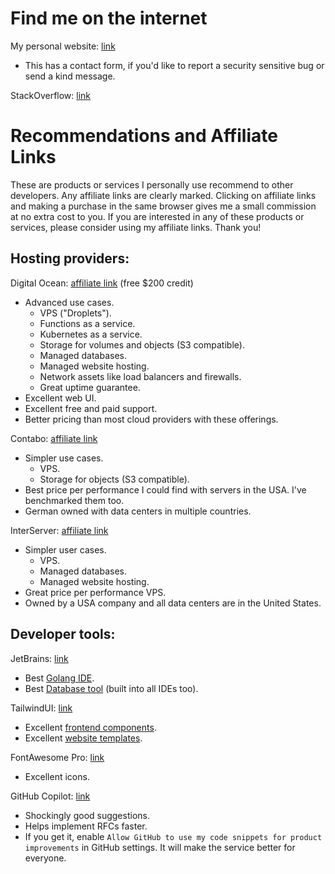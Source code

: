 # Find me on the internet

My personal website: [link](https://micahparks.com)
* This has a contact form, if you'd like to report a security sensitive bug or send a kind message.

StackOverflow: [link](https://stackoverflow.com/users/14797322/micah-parks)

# Recommendations and Affiliate Links
These are products or services I personally use recommend to other developers. Any affiliate links are clearly marked.
Clicking on affiliate links and making a purchase in the same browser gives me a small commission at no extra cost to
you. If you are interested in any of these products or services, please consider using my affiliate links. Thank you!

## Hosting providers:
Digital Ocean: [affiliate link](https://m.do.co/c/4e3aca78dba1) (free $200 credit)
* Advanced use cases.
	* VPS ("Droplets").
	* Functions as a service.
	* Kubernetes as a service.
	* Storage for volumes and objects (S3 compatible).
	* Managed databases.
	* Managed website hosting.
	* Network assets like load balancers and firewalls.
	* Great uptime guarantee.
* Excellent web UI.
* Excellent free and paid support.
* Better pricing than most cloud providers with these offerings.

Contabo: [affiliate link](https://www.kqzyfj.com/click-100732149-12454592)
* Simpler use cases.
	* VPS.
	* Storage for objects (S3 compatible).
* Best price per performance I could find with servers in the USA. I've benchmarked them too.
* German owned with data centers in multiple countries.

InterServer: [affiliate link](https://www.kqzyfj.com/click-100732149-11146123)
* Simpler user cases.
	* VPS.
	* Managed databases.
	* Managed website hosting.
* Great price per performance VPS.
* Owned by a USA company and all data centers are in the United States.

## Developer tools:
JetBrains: [link](https://www.jetbrains.com/)
* Best [Golang IDE](https://www.jetbrains.com/go/).
* Best [Database tool](https://www.jetbrains.com/datagrip/) (built into all IDEs too).

TailwindUI: [link](https://tailwindui.com/)
* Excellent [frontend components](https://tailwindui.com/components).
* Excellent [website templates](https://tailwindui.com/templates).

FontAwesome Pro: [link](https://fontawesome.com/plans)
* Excellent icons.

GitHub Copilot: [link](https://github.com/features/copilot)
* Shockingly good suggestions.
* Helps implement RFCs faster.
* If you get it, enable `Allow GitHub to use my code snippets for product improvements` in GitHub settings. It will make
  the service better for everyone.
